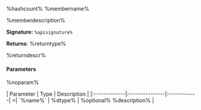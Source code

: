%hashcount% %membername%

%memberdescription%

**Signature:** `%apisignature%`

**Returns**: %returntype%

%returndescr%

#### Parameters
%noparam%

<parameter>
| Parameter	   | Type    | Description |
|:-------------|:---------------|:------------|
>| `%name%`    | %dtype% | %optional% %description% |

</parameter>
